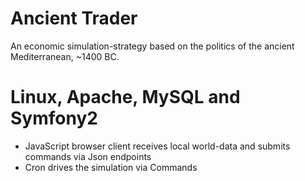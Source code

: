Ancient Trader
====
An economic simulation-strategy based on the politics of the ancient Mediterranean, ~1400 BC. 

Linux, Apache, MySQL and Symfony2
====
- JavaScript browser client receives local world-data and submits commands via Json endpoints
- Cron drives the simulation via Commands